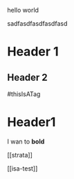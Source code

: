 hello world

sadfasdfasdfasdfasd

# Header 1
## Header 2

#thisIsATag

# Header1

I wan to **bold**

[[strata]]

[[isa-test]]
